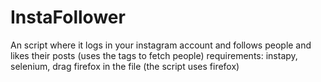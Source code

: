 # InstaFollower
An script where it logs in your instagram  account and follows people and likes their posts (uses the tags to fetch people) 
requirements:
instapy,
selenium,
drag firefox in the file (the script uses firefox)
